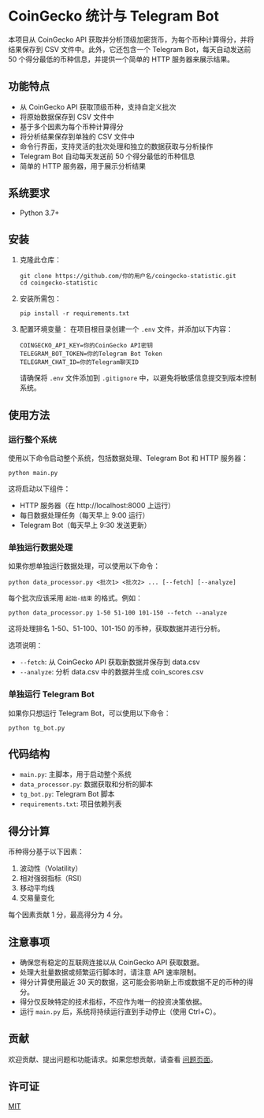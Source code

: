 # CoinGecko 统计与 Telegram Bot

本项目从 CoinGecko API 获取并分析顶级加密货币，为每个币种计算得分，并将结果保存到 CSV 文件中。此外，它还包含一个 Telegram Bot，每天自动发送前 50 个得分最低的币种信息，并提供一个简单的 HTTP 服务器来展示结果。

## 功能特点

- 从 CoinGecko API 获取顶级币种，支持自定义批次
- 将原始数据保存到 CSV 文件中
- 基于多个因素为每个币种计算得分
- 将分析结果保存到单独的 CSV 文件中
- 命令行界面，支持灵活的批次处理和独立的数据获取与分析操作
- Telegram Bot 自动每天发送前 50 个得分最低的币种信息
- 简单的 HTTP 服务器，用于展示分析结果

## 系统要求

- Python 3.7+

## 安装

1. 克隆此仓库：
   ```
   git clone https://github.com/你的用户名/coingecko-statistic.git
   cd coingecko-statistic
   ```

2. 安装所需包：
   ```
   pip install -r requirements.txt
   ```

3. 配置环境变量：
   在项目根目录创建一个 `.env` 文件，并添加以下内容：
   ```
   COINGECKO_API_KEY=你的CoinGecko API密钥
   TELEGRAM_BOT_TOKEN=你的Telegram Bot Token
   TELEGRAM_CHAT_ID=你的Telegram聊天ID
   ```
   请确保将 `.env` 文件添加到 `.gitignore` 中，以避免将敏感信息提交到版本控制系统。

## 使用方法

### 运行整个系统

使用以下命令启动整个系统，包括数据处理、Telegram Bot 和 HTTP 服务器：
```
python main.py
```

这将启动以下组件：
- HTTP 服务器（在 http://localhost:8000 上运行）
- 每日数据处理任务（每天早上 9:00 运行）
- Telegram Bot（每天早上 9:30 发送更新）

### 单独运行数据处理

如果你想单独运行数据处理，可以使用以下命令：

```
python data_processor.py <批次1> <批次2> ... [--fetch] [--analyze]
```
每个批次应该采用 `起始-结束` 的格式。例如：

```
python data_processor.py 1-50 51-100 101-150 --fetch --analyze
```

这将处理排名 1-50、51-100、101-150 的币种，获取数据并进行分析。

选项说明：
- `--fetch`: 从 CoinGecko API 获取新数据并保存到 data.csv
- `--analyze`: 分析 data.csv 中的数据并生成 coin_scores.csv

### 单独运行 Telegram Bot

如果你只想运行 Telegram Bot，可以使用以下命令：

```
python tg_bot.py
```


## 代码结构

- `main.py`: 主脚本，用于启动整个系统
- `data_processor.py`: 数据获取和分析的脚本
- `tg_bot.py`: Telegram Bot 脚本
- `requirements.txt`: 项目依赖列表

## 得分计算

币种得分基于以下因素：
1. 波动性（Volatility）
2. 相对强弱指标（RSI）
3. 移动平均线
4. 交易量变化

每个因素贡献 1 分，最高得分为 4 分。

## 注意事项

- 确保您有稳定的互联网连接以从 CoinGecko API 获取数据。
- 处理大批量数据或频繁运行脚本时，请注意 API 速率限制。
- 得分计算使用最近 30 天的数据，这可能会影响新上市或数据不足的币种的得分。
- 得分仅反映特定的技术指标，不应作为唯一的投资决策依据。
- 运行 `main.py` 后，系统将持续运行直到手动停止（使用 Ctrl+C）。

## 贡献

欢迎贡献、提出问题和功能请求。如果您想贡献，请查看 [问题页面](https://github.com/你的用户名/coingecko-statistic/issues)。

## 许可证

[MIT](https://choosealicense.com/licenses/mit/)